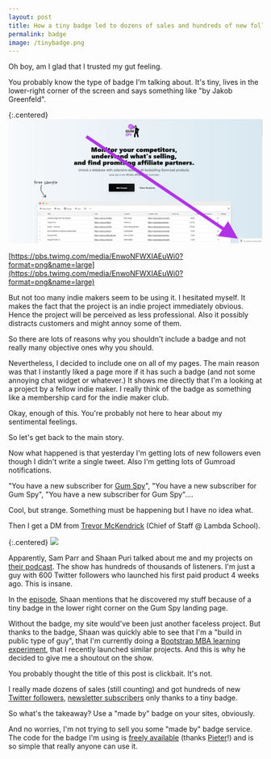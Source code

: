 ```yaml
---
layout: post
title: How a tiny badge led to dozens of sales and hundreds of new followers and newsletter subscribers
permalink: badge
image: /tinybadge.png
---
```


Oh boy, am I glad that I trusted my gut feeling.

You probably know the type of badge I'm talking about.  It's tiny, lives in the lower-right corner of the screen and says something like "by Jakob Greenfeld".

{:.centered}
![](/images/tinybadge.png)

[https://pbs.twimg.com/media/EnwoNFWXIAEuWi0?format=png&name=large](https://pbs.twimg.com/media/EnwoNFWXIAEuWi0?format=png&name=large)

But not too many indie makers seem to be using it. I hesitated myself. It makes the fact that the project is an indie project immediately obvious. Hence the project will be perceived as less professional. Also it possibly distracts customers and might annoy some of them.

So there are lots of reasons why you shouldn't include a badge and not really many objective ones why you should.

Nevertheless, I decided to include one on all of my pages. The main reason was that I instantly liked a page more if it has such a badge (and not some annoying chat widget or whatever.) It shows me directly that I'm a looking at a project by a fellow indie maker. I really think of the badge as something like a membership card for the indie maker club.

Okay, enough of this. You're probably not here to hear about my sentimental feelings.

So let's get back to the main story.

Now what happened is that yesterday I'm getting lots of new followers even though I didn't write a single tweet. Also I'm getting lots of Gumroad notifications.

"You have a new subscriber for [Gum Spy](https://gumspy.com/)", "You have a new subscriber for Gum Spy", "You have a new subscriber for Gum Spy"....

Cool, but strange. Something must be happening but I have no idea what.

Then I get a DM from [Trevor McKendrick](https://twitter.com/TrevMcKendrick) (Chief of Staff @ Lambda School).

{:.centered}
![](/images/dm)

Apparently, Sam Parr and Shaan Puri talked about me and my projects on [their podcast](https://www.myfirstmillionpodcast.com/). The show has hundreds of thousands of listeners. I'm just a guy with 600 Twitter followers who launched his first paid product 4 weeks ago. This is insane.

In the [episode](https://open.spotify.com/episode/496MjbRwFPa52tqdJBvC3m?si=QrBc05p3TlOgEFDl9iqRNA), Shaan mentions that he discovered my stuff because of a tiny badge in the lower right corner on the Gum Spy landing page.

Without the badge, my site would've been just another faceless project. But thanks to the badge, Shaan was quickly able to see that I'm a "build in public type of guy", that I'm currently doing a [Bootstrap MBA learning experiment](http://jakobgreenfeld.com/mba),  that I recently launched similar projects. And this is why he decided to give me a shoutout on the show.

You probably thought the title of this post is clickbait. It's not.

I really made dozens of sales (still counting) and got hundreds of new [Twitter followers](https://twitter.com/jakobgreenfeld), [newsletter subscribers](https://productideas.substack.com/) only thanks to a tiny badge.

So what's the takeaway? Use a "made by" badge on your sites, obviously.

And no worries, I'm not trying to sell you some "made by" badge service. The code for the badge I'm using is [freely available](https://gist.github.com/levelsio/9c531122e557da6282458bbc2a8e2aff) (thanks [Pieter](https://levels.ui)!) and is so simple that really anyone can use it.
